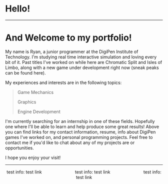 <html>
    <div id="title">
        <h1>Hello!</h1>
        <hr>
    </div>
</html>

# And Welcome to my portfolio!

My name is Ryan, a junior programmer at the DigiPen Institute of Technology. I'm studying real time interactive simulation and loving every bit of it. Past titles I've worked on while here are Chromatic Split and Isles of Limbo, along with a new game under development right now (sneak peaks can be found here). 

My experiences and interests are in the following topics: 

> Game Mechanics
> 
> Graphics
>
> Engine Development

I'm currently searching for an internship in one of these fields. Hopefully one where I'll be able to learn and help produce some great results! Above you can find links for my contact information, resume, info about DigiPen games I've worked on, and personal programming projects. Feel free to contact me if you'd like to chat about any of my projects are or opportunities.

I hope you enjoy your visit!

<html>
    <div id="title">
        <hr>
    </div>
</html>

<center>test info: test link
&nbsp;&nbsp;&nbsp;&nbsp;&nbsp;&nbsp;&nbsp;&nbsp;&nbsp;&nbsp;&nbsp;&nbsp;
&nbsp;&nbsp;&nbsp;&nbsp;&nbsp;&nbsp;&nbsp;&nbsp;&nbsp;&nbsp;&nbsp;&nbsp;
test info: test link
&nbsp;&nbsp;&nbsp;&nbsp;&nbsp;&nbsp;&nbsp;&nbsp;&nbsp;&nbsp;&nbsp;&nbsp;
&nbsp;&nbsp;&nbsp;&nbsp;&nbsp;&nbsp;&nbsp;&nbsp;&nbsp;&nbsp;&nbsp;&nbsp;
test info: test link<center>
